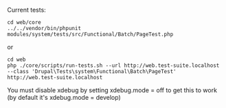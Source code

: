 Current tests:

```
cd web/core
../../vendor/bin/phpunit modules/system/tests/src/Functional/Batch/PageTest.php
```

or
```
cd web
php ./core/scripts/run-tests.sh --url http://web.test-suite.localhost --class 'Drupal\Tests\system\Functional\Batch\PageTest'
http://web.test-suite.localhost
```

You must disable xdebug by setting xdebug.mode = off to get this to work (by default it's xdebug.mode = develop)
